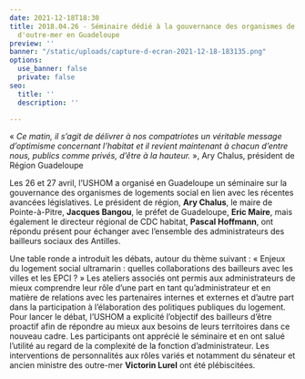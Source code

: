 ```yaml
---
date: 2021-12-18T18:30
title: 2018.04.26 - Séminaire dédié à la gouvernance des organismes de logement social
  d'outre-mer en Guadeloupe
preview: ''
banner: "/static/uploads/capture-d-ecran-2021-12-18-183135.png"
options:
  use_banner: false
  private: false
seo:
  title: ''
  description: ''

---
```

« _Ce matin, il s’agit de délivrer à nos compatriotes un véritable message d’optimisme concernant l’habitat et il revient maintenant à chacun d’entre nous, publics comme privés, d’être à la hauteur._ », Ary Chalus, président de Région Guadeloupe

Les 26 et 27 avril, l’USHOM a organisé en Guadeloupe un séminaire sur la gouvernance des organismes de logements social en lien avec les récentes avancées législatives. Le président de région, **Ary Chalus**, le maire de Pointe-à-Pitre, **Jacques Bangou**, le préfet de Guadeloupe, **Eric Maire**, mais également le directeur régional de CDC habitat, **Pascal Hoffmann**, ont répondu présent pour échanger avec l’ensemble des administrateurs des bailleurs sociaux des Antilles.

Une table ronde a introduit les débats, autour du thème suivant : « Enjeux du logement social ultramarin : quelles collaborations des bailleurs avec les villes et les EPCI ? » Les ateliers associés ont permis aux administrateurs de mieux comprendre leur rôle d’une part en tant qu’administrateur et en matière de relations avec les partenaires internes et externes et d’autre part dans la participation à l’élaboration des politiques publiques du logement. Pour lancer le débat, l’USHOM a explicité l’objectif des bailleurs d’être proactif afin de répondre au mieux aux besoins de leurs territoires dans ce nouveau cadre. Les participants ont apprécié le séminaire et en ont salué l’utilité au regard de la complexité de la fonction d’administrateur. Les interventions de personnalités aux rôles variés et notamment du sénateur et ancien ministre des outre-mer **Victorin Lurel** ont été plébiscitées.